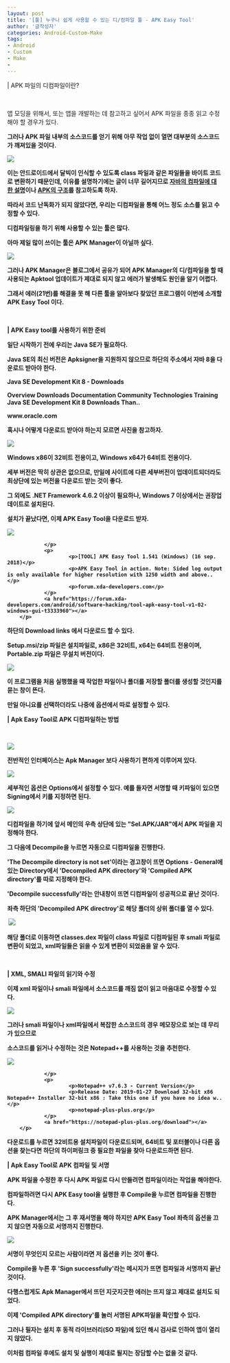 ```yaml
---
layout: post
title: '[툴] 누구나 쉽게 사용할 수 있는 디/컴파일 툴 - APK Easy Tool'
author: '글작성자'
categories: Android-Custom-Make
tags:
- Android
- Custom
- Make
-
---
```



<script> location.href='https://cafe.naver.com/develoid/843391' ; </script>

<p>|&nbsp;APK 파일의 디컴파일이란?</p><p>&nbsp;&nbsp;</p><p>앱 모딩을 위해서, 또는 앱을 개발하는 데 참고하고 싶어서 APK 파일을 종종 읽고 수정해야 할 경우가 있다.<b></p><p>그러나 APK 파일 내부의 소스코드를 얻기 위해 아무 작업 없이 열면 대부분의 소스코드가 깨져있을 것이다.</p><p><img src="https://cafeptthumb-phinf.pstatic.net/MjAxOTAxMzFfMTE3/MDAxNTQ4OTQxMDk3MTI3.VMoGPa5LBTWSU9Y7oqG2tOryKcVULN6h09b6553uN8Qg.nOD8HRpJsEGmNChrI3WYaaysYg8wnMS_1PHsTh63Goog.PNG.hsm8hsm8/%EC%9D%B4%EB%AF%B8%EC%A7%80_001.png?type=w740"><b></p><p>이는 안드로이드에서 달빅이 인식할 수 있도록 class 파일과 같은 파일들을 바이트 코드로 변환하기 때문인데, 이유를 설명하기에는 글이 너무 길어지므로 <a href="https://wanzargen.tistory.com/10">자바의 컴파일에 대한&nbsp;설명</a>이나 <a href="http://blurayha.blog.me/110178160957">APK의 구조</a>를&nbsp;참고하도록 하자.<b></p><p>따라서 코드 난독화가 되지 않았다면, 우리는 디컴파일을 통해 어느 정도 소스를 읽고 수정할 수 있다.</p><p>디컴파일링을 하기 위해 사용할 수 있는 툴은 많다.</p><p>아마 제일 많이 쓰이는 툴은 APK Manager이 아닐까 싶다.</p><p><img src="https://cafeptthumb-phinf.pstatic.net/MjAxOTAxMzFfMTUy/MDAxNTQ4OTQyNzM0NTc3.wf0K8nUpYDw8xvRzqQ8J5jbDBXg0Hrj0FGSxo0qf87sg.vM1dQ87E9Nu2oC8kKiP1cXY-xUpTMwEa6ZwEJd6mDCsg.PNG.hsm8hsm8/%EC%9D%B4%EB%AF%B8%EC%A7%80_002.png?type=w740"><b></p><p>그러나 APK Manager은 블로그에서 공유가 되어 APK Manager의 디/컴파일을 할 때 사용되는 Apktool 업데이트가 제대로 되지 않고 에러가 발생해도 원인을 알기 어렵다.</p><p>그래서 에러(21번)를 해결을 못 해 다른 툴을 알아보다 찾았던 프로그램이 이번에 소개할 APK Easy Tool 이다.</p><p>&nbsp;</p><p>| APK Easy tool를 사용하기 위한 준비</p><p>일단 시작하기 전에 우리는 Java SE가 필요하다.</p><p>Java SE의 최신 버전은 Apksigner을 지원하지 않으므로 하단의 주소에서 자바 8을 다운로드 받아야 한다.<b></p><p>
        <p>
                          <p>
                        <p>Java SE Development Kit 8 - Downloads</p>
                        <p>Overview Downloads Documentation Community Technologies Training Java SE Development Kit 8 Downloads Than..</p>
                        <p>www.oracle.com</p>
                </p>
                <a href="https://www.oracle.com/technetwork/java/javase/downloads/jdk8-downloads-2133151.html"></a>
        </p>
</p><b><b></p><p>혹시나 어떻게 다운로드 받아야 하는지 모르면 사진을 참고하자.</p><p><img src="https://cafeptthumb-phinf.pstatic.net/MjAxOTAxMzFfMjYg/MDAxNTQ4OTQ1MzQxOTk4.fkKhzq1YO_Wh38TGY0QEP8NQQhBA3HECQdx5FsYq5n4g.rhZif5TESr3m76OgDJa7TUx8QbifpLp87GSSOM8D51Mg.PNG.hsm8hsm8/%EA%B7%B8%EB%A6%BC2.png?type=w740"><b></p><p>Windows x86이 32비트 전용이고, Windows x64가 64비트 전용이다.</p><p>세부 버전은 딱히 상관은 없으므로, 만일에 사이트에 다른 세부버전이 업데이트되더라도 최상단에 있는 버전을 다운로드 받는 것이 좋다.</p><p>그 외에도 .NET Framework 4.6.2 이상이 필요하나, Windows 7 이상에서는 권장업데이트로 설치된다.</p><p>설치가 끝났다면, 이제 APK Easy Tool을 다운로드 받자.</p><p>
        <p>
                          <p>
                        <img src="https://dthumb-phinf.pstatic.net/?src=%22https%3A%2F%2Fi.imgur.com%2F95eMIU9.png%22&amp;amp;amp;amp;amp;amp;amp;amp;amp;amp;amp;amp;amp;amp;amp;amp;amp;amp;amp;amp;amp;amp;amp;amp;amp;amp;amp;amp;amp;amp;amp;amp;amp;amp;amp;amp;amp;amp;amp;amp;amp;amp;amp;amp;amp;amp;type=f560_336">
                        
                </p>
                <p>
                        <p>[TOOL] APK Easy Tool 1.541 (Windows) (16 sep. 2018)</p>
                        <p>APK Easy Tool in action. Note: Sided log output is only available for higher resolution with 1250 width and above..</p>
                        <p>forum.xda-developers.com</p>
                </p>
                <a href="https://forum.xda-developers.com/android/software-hacking/tool-apk-easy-tool-v1-02-windows-gui-t3333960"></a>
        </p>
</p><b><b></p><p>하단의 Download links 에서 다운로드 할 수 있다.</p><p>Setup.msi/zip 파일은 설치파일로, x86은 32비트, x64는 64비트 전용이며, Portable.zip 파일은 무설치 버전이다.</p><p><img src="https://cafeptthumb-phinf.pstatic.net/MjAxOTAyMDFfMTU5/MDAxNTQ4OTQ3Njg3MzQ4.KWv2kwfJjHL48HegPpA6eHzcGq5kaETD-vUlfWBit6Ig.fF-OXxchun8aaUpKnshQBIMpVfsrHKXc1284eCvWG2Ag.PNG.hsm8hsm8/%EC%9D%B4%EB%AF%B8%EC%A7%80_008.png?type=w740"><b></p><p>이 프로그램을 처음 실행했을 때 작업한 파일이나 폴더를 저장할 폴더를 생성할 것인지를 묻는 창이 뜬다.</p><p><b>만일 아니요를 선택하더라도 나중에 옵션에서 따로 설정할 수 있다.</p><p>|&nbsp;Apk Easy Tool로 APK 디컴파일하는 방법</p><p>&nbsp;<b></p><p><img src="https://cafeptthumb-phinf.pstatic.net/MjAxOTAxMTFfMTA3/MDAxNTQ3MjA2MDU2MjQ3.jfzRVlYdXpptYpspTJttz2t91WG7mDC--gjcBczunAkg.Fc0h4UJiFY5DxbHZhvPhcvMbpRcWvmiCVg7CSudgeyMg.PNG.hsm8hsm8/1.png?type=w740"></p><p>전반적인 인터페이스는 Apk Manager 보다 사용하기 편하게 이루어져 있다.</p><p><img src="https://cafeptthumb-phinf.pstatic.net/MjAxOTAyMDFfODcg/MDAxNTQ4OTUyMjA3MzUw.QWfksdsy79TQTxXvG6t1fdSLaYCw8NxMECr7j10K64kg.M3qZ5kjhZxdnYrKGheCv84Yl5yVIyBvztIin5BibHSwg.PNG.hsm8hsm8/%EC%9D%B4%EB%AF%B8%EC%A7%80_007.png?type=w740"><b></p><p>세부적인 옵션은 Options에서 설정할 수 있다. 예를 들자면 서명할 때 키파일이 있으면 Signing에서 키를 지정하면 된다.</p><p><img src="https://cafeptthumb-phinf.pstatic.net/MjAxOTAyMDFfODQg/MDAxNTQ4OTYwNzE4MDIx.jEXY4N3Qvy8iILYpivG0jN23BInsfeVAQc3Q-AEndtMg.fkCbGyTFwW09J77mOsv3Cu7ygf7-4TdbdGSt9khNwjwg.PNG.hsm8hsm8/1.png?type=w740"><b></p><p>디컴파일을 하기에 앞서 메인의 우측 상단에 있는 "Sel.APK/JAR"에서 APK 파일을 지정해야 한다.</p><p>그 다음에 Decompile을 누르면 자동으로 디컴파일을 진행한다.</p><p>'The Decompile directory is not set'이라는 경고창이 뜨면&nbsp;Options - General에 있는 Directory에서 'Decompiled APK directory'와 'Compiled APK directory'를 따로 지정해야 한다.</p><p>'Decompile successfully'라는 안내창이 뜨면 디컴파일이 성공적으로 끝난 것이다.</p><p>좌측 하단의 'Decompiled APK directroy'로 해당 폴더의 상위 폴더를 열 수 있다.</p><p>&nbsp;<img src="https://cafeptthumb-phinf.pstatic.net/MjAxOTAyMDFfMTc0/MDAxNTQ4OTUzNDg0Njcz.fXDcj-QmcaUP5kIzQC7kMXFUaipTPI-KJrDkI1xCHzQg.o1-_J3kqiciNtD4pzLz8kH2DBR73ExfxsP2d1gf-QBMg.PNG.hsm8hsm8/%EC%9D%B4%EB%AF%B8%EC%A7%80_009.png?type=w740"><b></p><p>해당 폴더로 이동하면 classes.dex 파일이 class 파일로 디컴파일된 후 smali 파일로 변환이 되었고, xml파일들은 읽을 수 있게 변환이 되었음을 알 수 있다.</p><p>&nbsp;<b></p><p>|&nbsp;XML, SMALI 파일의 읽기와 수정</p><p>이제 xml 파일이나 smali 파일에서 소스코드를 깨짐 없이 읽고 마음대로 수정할 수 있다.</p><p><img src="https://cafeptthumb-phinf.pstatic.net/MjAxOTAyMDFfMjU4/MDAxNTQ4OTg4ODMzNTM4.EKSLFQp1exu5pIARWnTgbJfIXgvaj5OTW2AXOosiHHUg.qz9L_NjLRDl9JrSZo4E162Z-J8Mv_BuGd6NypFpY61Ag.PNG.hsm8hsm8/2.png?type=w740"><b></p><p>그러나&nbsp;smali 파일이나 xml파일에서&nbsp;복잡한 소스코드의 경우 메모장으로 보는 데 무리가 있으므로</p><p>소스코드를 읽거나 수정하는 것은 Notepad++를 사용하는 것을 추천한다.</p><p>
        <p>
                          <p>
                        <img src="https://dthumb-phinf.pstatic.net/?src=%22https%3A%2F%2Fnotepad-plus-plus.org%2Fassets%2Fimages%2Ffolder_download_4.png%22&amp;amp;amp;amp;amp;amp;amp;amp;amp;amp;amp;amp;amp;amp;amp;amp;amp;amp;amp;amp;amp;amp;amp;amp;type=f220">
                        
                </p>
                <p>
                        <p>Notepad++ v7.6.3 - Current Version</p>
                        <p>Release Date: 2019-01-27 Download 32-bit x86 Notepad++ Installer 32-bit x86 : Take this one if you have no idea w..</p>
                        <p>notepad-plus-plus.org</p>
                </p>
                <a href="https://notepad-plus-plus.org/download"></a>
        </p>
</p><b></p><p>다운로드를 누르면 32비트용 설치파일이 다운로드되며, 64비트 및 포터블이나 다른 옵션을 찾는다면 하단의 하이퍼링크 중 필요한 파일을 찾아 다운로드하면 된다.</p><p>|&nbsp;Apk Easy Tool로 APK 컴파일 및 서명</p><p>APK 파일을 수정한 후 다시 APK 파일로 다시 만들려면 컴파일이라는 작업을 해야한다.</p><p>컴파일하려면 다시 APK Easy tool을 실행한 후 Compile을 누르면 컴파일을 진행한다.</p><p>APK Manager에서는 그 후 재서명을 해야 하지만 APK Easy Tool 좌측의 옵션을 끄지 않으면 자동으로 서명까지 진행한다.</p><p><img src="https://cafeptthumb-phinf.pstatic.net/MjAxOTAyMDFfMTg3/MDAxNTQ4OTYwNzUyNDAz.8mUdEUY4DLFZOnfJ20wyLYPyrs4UDeBVpPto1LihH2Mg.HpCcatPbBxwQ7bhO53nE7BeL0kbxP7D4U55Xt4XE7yYg.PNG.hsm8hsm8/2.png?type=w740"><b></p><p>서명이 무엇인지 모르는 사람이라면 저 옵션을 키는 것이 좋다.</p><p>Compile을 누른 후 'Sign successfully'라는 메시지가 뜨면 컴파일과 서명까지 끝난 것이다.</p><p>다행스럽게도 Apk Manager에서 뜨던 지긋지긋한 에러는 뜨지 않고 제대로 설치도 되었다.</p><p>이제 'Compiled APK directory'를 눌러 서명된 APK파일을 확인할 수 있다.</p><p>그러나 필자는 설치 후 동적 라이브러리(SO 파일)에 있던 해시 검사로 인하여 앱이 열리지 않았다.</p><p>이처럼&nbsp;컴파일 후에도 설치 및 실행이 제대로 될지는 장담할 수는 없을 것 같다.</p>
